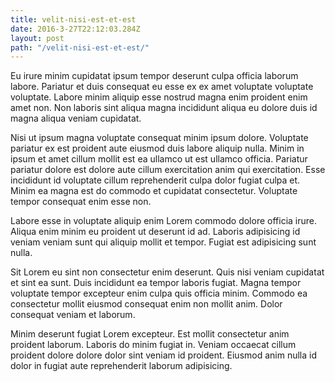 ```yaml
---
title: velit-nisi-est-et-est
date: 2016-3-27T22:12:03.284Z
layout: post
path: "/velit-nisi-est-et-est/"
---
```


Eu irure minim cupidatat ipsum tempor deserunt culpa officia laborum labore. Pariatur et duis consequat eu esse ex ex amet voluptate voluptate voluptate. Labore minim aliquip esse nostrud magna enim proident enim amet non. Non laboris sint aliqua magna incididunt aliqua eu dolore duis id magna aliqua veniam cupidatat.

Nisi ut ipsum magna voluptate consequat minim ipsum dolore. Voluptate pariatur ex est proident aute eiusmod duis labore aliquip nulla. Minim in ipsum et amet cillum mollit est ea ullamco ut est ullamco officia. Pariatur pariatur dolore est dolore aute cillum exercitation anim qui exercitation. Esse incididunt id voluptate cillum reprehenderit culpa dolor fugiat culpa et. Minim ea magna est do commodo et cupidatat consectetur. Voluptate tempor consequat enim esse non.

Labore esse in voluptate aliquip enim Lorem commodo dolore officia irure. Aliqua enim minim eu proident ut deserunt id ad. Laboris adipisicing id veniam veniam sunt qui aliquip mollit et tempor. Fugiat est adipisicing sunt nulla.

Sit Lorem eu sint non consectetur enim deserunt. Quis nisi veniam cupidatat et sint ea sunt. Duis incididunt ea tempor laboris fugiat. Magna tempor voluptate tempor excepteur enim culpa quis officia minim. Commodo ea consectetur mollit eiusmod consequat enim non mollit anim. Dolor consequat veniam et laborum.

Minim deserunt fugiat Lorem excepteur. Est mollit consectetur anim proident laborum. Laboris do minim fugiat in. Veniam occaecat cillum proident dolore dolore dolor sint veniam id proident. Eiusmod anim nulla id dolor in fugiat aute reprehenderit laborum adipisicing.